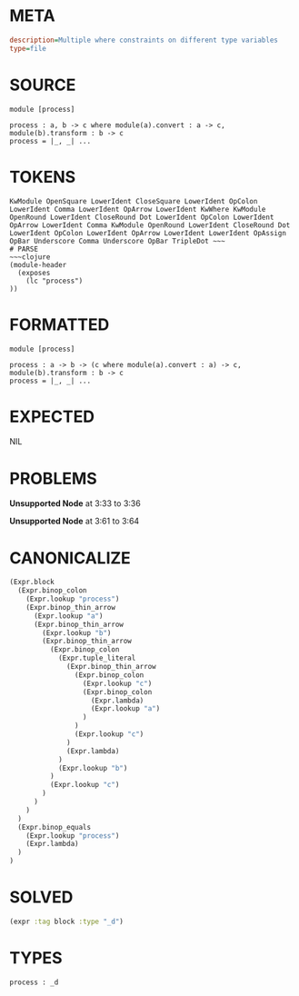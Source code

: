 # META
~~~ini
description=Multiple where constraints on different type variables
type=file
~~~
# SOURCE
~~~roc
module [process]

process : a, b -> c where module(a).convert : a -> c, module(b).transform : b -> c
process = |_, _| ...
~~~
# TOKENS
~~~text
KwModule OpenSquare LowerIdent CloseSquare LowerIdent OpColon LowerIdent Comma LowerIdent OpArrow LowerIdent KwWhere KwModule OpenRound LowerIdent CloseRound Dot LowerIdent OpColon LowerIdent OpArrow LowerIdent Comma KwModule OpenRound LowerIdent CloseRound Dot LowerIdent OpColon LowerIdent OpArrow LowerIdent LowerIdent OpAssign OpBar Underscore Comma Underscore OpBar TripleDot ~~~
# PARSE
~~~clojure
(module-header
  (exposes
    (lc "process")
))
~~~
# FORMATTED
~~~roc
module [process]

process : a -> b -> (c where module(a).convert : a) -> c, module(b).transform : b -> c
process = |_, _| ...
~~~
# EXPECTED
NIL
# PROBLEMS
**Unsupported Node**
at 3:33 to 3:36

**Unsupported Node**
at 3:61 to 3:64

# CANONICALIZE
~~~clojure
(Expr.block
  (Expr.binop_colon
    (Expr.lookup "process")
    (Expr.binop_thin_arrow
      (Expr.lookup "a")
      (Expr.binop_thin_arrow
        (Expr.lookup "b")
        (Expr.binop_thin_arrow
          (Expr.binop_colon
            (Expr.tuple_literal
              (Expr.binop_thin_arrow
                (Expr.binop_colon
                  (Expr.lookup "c")
                  (Expr.binop_colon
                    (Expr.lambda)
                    (Expr.lookup "a")
                  )
                )
                (Expr.lookup "c")
              )
              (Expr.lambda)
            )
            (Expr.lookup "b")
          )
          (Expr.lookup "c")
        )
      )
    )
  )
  (Expr.binop_equals
    (Expr.lookup "process")
    (Expr.lambda)
  )
)
~~~
# SOLVED
~~~clojure
(expr :tag block :type "_d")
~~~
# TYPES
~~~roc
process : _d
~~~
